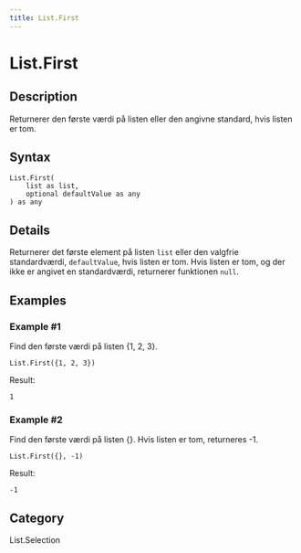 ```yaml
---
title: List.First
---
```


# List.First


## Description

Returnerer den første værdi på listen eller den angivne standard, hvis listen er tom.


## Syntax

```powerquery
List.First(
    list as list,
    optional defaultValue as any
) as any
```


## Details

Returnerer det første element på listen <code>list</code> eller den valgfrie standardværdi, <code>defaultValue</code>, hvis listen er tom.    Hvis listen er tom, og der ikke er angivet en standardværdi, returnerer funktionen <code>null</code>.


## Examples

### Example #1 
Find den første værdi på listen \{1, 2, 3}.
```powerquery
List.First({1, 2, 3})
```

Result: 
```powerquery
1
```


### Example #2 
Find den første værdi på listen \{}. Hvis listen er tom, returneres -1.
```powerquery
List.First({}, -1)
```

Result: 
```powerquery
-1
```




## Category
List.Selection
